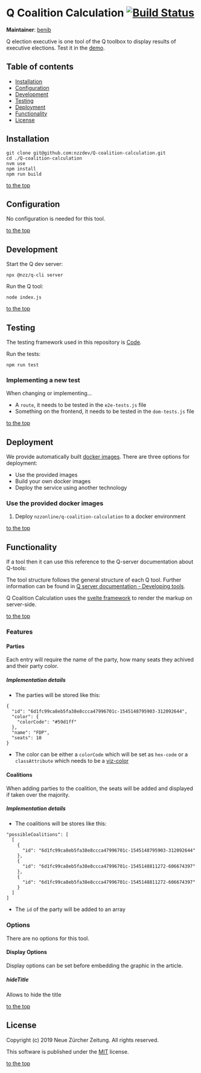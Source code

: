 # Q Coalition Calculation [![Build Status](https://travis-ci.com/nzzdev/Q-coalition-calculation.svg?token=g43MZxbtUcZ6QyxqUoJM&branch=dev)](https://travis-ci.com/nzzdev/Q-coalition-calculation)

**Maintainer**: [benib](https://github.com/benib)

Q election executive is one tool of the Q toolbox to display results of executive elections. Test it in the [demo](https://editor.q.tools).

## Table of contents

- [Installation](#installation)
- [Configuration](#configuration)
- [Development](#development)
- [Testing](#testing)
- [Deployment](#deployment)
- [Functionality](#functionality)
- [License](#license)

## Installation

```
git clone git@github.com:nzzdev/Q-coalition-calculation.git
cd ./Q-coalition-calculation
nvm use
npm install
npm run build
```

[to the top](#table-of-contents)

## Configuration

No configuration is needed for this tool.

[to the top](#table-of-contents)

## Development

Start the Q dev server:

```
npx @nzz/q-cli server
```

Run the Q tool:

```
node index.js

```

[to the top](#table-of-contents)

## Testing

The testing framework used in this repository is [Code](https://github.com/hapijs/code).

Run the tests:

```
npm run test
```

### Implementing a new test

When changing or implementing...

- A `route`, it needs to be tested in the `e2e-tests.js` file
- Something on the frontend, it needs to be tested in the `dom-tests.js` file

[to the top](#table-of-contents)

## Deployment

We provide automatically built [docker images](https://hub.docker.com/r/nzzonline/q-coalition-calculation/).
There are three options for deployment:

- Use the provided images
- Build your own docker images
- Deploy the service using another technology

### Use the provided docker images

1. Deploy `nzzonline/q-coalition-calculation` to a docker environment

[to the top](#table-of-contents)

## Functionality

If a tool then it can use this reference to the Q-server documentation about Q-tools:

The tool structure follows the general structure of each Q tool. Further information can be found in [Q server documentation - Developing tools](https://nzzdev.github.io/Q-server/developing-tools.html).

Q Coalition Calculation uses the [svelte framework](https://svelte.technology/guide) to render the markup on server-side.

[to the top](#table-of-contents)

### Features

#### Parties

Each entry will require the name of the party, how many seats they achived and their party color.

##### Implementation details

- The parties will be stored like this:

```
{
  "id": "6d1fc99ca8eb5fa38e8ccca47996701c-1545148795903-312092644",
  "color": {
    "colorCode": "#59d1ff"
  },
  "name": "FDP",
  "seats": 10
}
```

- The color can be either a `colorCode` which will be set as `hex-code` or a `classAttribute` which needs to be a [viz-color](https://github.com/nzzdev/sophie-viz-color/blob/master/vars/general.json)

#### Coalitions

When adding parties to the coalition, the seats will be added and displayed if taken over the majority.

##### Implementation details

- The coalitions will be stores like this:

```
"possibleCoalitions": [
  [
    {
      "id": "6d1fc99ca8eb5fa38e8ccca47996701c-1545148795903-312092644"
    },
    {
      "id": "6d1fc99ca8eb5fa38e8ccca47996701c-1545148811272-606674397"
    },
    {
      "id": "6d1fc99ca8eb5fa38e8ccca47996701c-1545148811272-606674397"
    }
  ]
]
```

- The `id` of the party will be added to an array

### Options

There are no options for this tool.

#### Display Options

Display options can be set before embedding the graphic in the article.

##### hideTitle

Allows to hide the title

[to the top](#table-of-contents)

## License

Copyright (c) 2019 Neue Zürcher Zeitung. All rights reserved.

This software is published under the [MIT](LICENSE) license.

[to the top](#table-of-contents)
